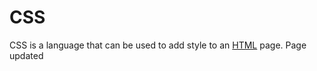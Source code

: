 # CSS



CSS is a language that can be used to add style to an [HTML](/wiki/HTML) page. Page updated

